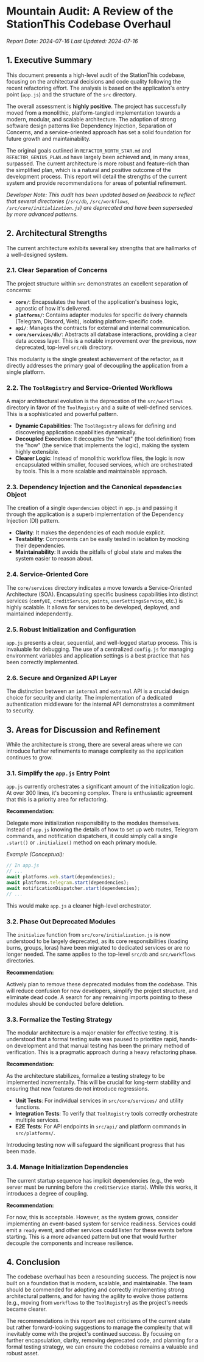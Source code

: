 # Mountain Audit: A Review of the StationThis Codebase Overhaul

*Report Date: 2024-07-16*
*Last Updated: 2024-07-16*

## 1. Executive Summary

This document presents a high-level audit of the StationThis codebase, focusing on the architectural decisions and code quality following the recent refactoring effort. The analysis is based on the application's entry point (`app.js`) and the structure of the `src` directory.

The overall assessment is **highly positive**. The project has successfully moved from a monolithic, platform-tangled implementation towards a modern, modular, and scalable architecture. The adoption of strong software design patterns like Dependency Injection, Separation of Concerns, and a service-oriented approach has set a solid foundation for future growth and maintainability.

The original goals outlined in `REFACTOR_NORTH_STAR.md` and `REFACTOR_GENIUS_PLAN.md` have largely been achieved and, in many areas, surpassed. The current architecture is more robust and feature-rich than the simplified plan, which is a natural and positive outcome of the development process. This report will detail the strengths of the current system and provide recommendations for areas of potential refinement.

*Developer Note: This audit has been updated based on feedback to reflect that several directories (`/src/db`, `/src/workflows`, `/src/core/initialization.js`) are deprecated and have been superseded by more advanced patterns.*

## 2. Architectural Strengths

The current architecture exhibits several key strengths that are hallmarks of a well-designed system.

### 2.1. Clear Separation of Concerns

The project structure within `src` demonstrates an excellent separation of concerns:

-   **`core/`**: Encapsulates the heart of the application's business logic, agnostic of how it's delivered.
-   **`platforms/`**: Contains adapter modules for specific delivery channels (Telegram, Discord, Web), isolating platform-specific code.
-   **`api/`**: Manages the contracts for external and internal communication.
-   **`core/services/db/`**: Abstracts all database interactions, providing a clear data access layer. This is a notable improvement over the previous, now deprecated, top-level `src/db` directory.

This modularity is the single greatest achievement of the refactor, as it directly addresses the primary goal of decoupling the application from a single platform.

### 2.2. The `ToolRegistry` and Service-Oriented Workflows

A major architectural evolution is the deprecation of the `src/workflows` directory in favor of the `ToolRegistry` and a suite of well-defined services. This is a sophisticated and powerful pattern.

-   **Dynamic Capabilities**: The `ToolRegistry` allows for defining and discovering application capabilities dynamically.
-   **Decoupled Execution**: It decouples the "what" (the tool definition) from the "how" (the service that implements the logic), making the system highly extensible.
-   **Clearer Logic**: Instead of monolithic workflow files, the logic is now encapsulated within smaller, focused services, which are orchestrated by tools. This is a more scalable and maintainable approach.

### 2.3. Dependency Injection and the Canonical `dependencies` Object

The creation of a single `dependencies` object in `app.js` and passing it through the application is a superb implementation of the Dependency Injection (DI) pattern.

-   **Clarity**: It makes the dependencies of each module explicit.
-   **Testability**: Components can be easily tested in isolation by mocking their dependencies.
-   **Maintainability**: It avoids the pitfalls of global state and makes the system easier to reason about.

### 2.4. Service-Oriented Core

The `core/services` directory indicates a move towards a Service-Oriented Architecture (SOA). Encapsulating specific business capabilities into distinct services (`comfyUI`, `creditService`, `points`, `userSettingsService`, etc.) is highly scalable. It allows for services to be developed, deployed, and maintained independently.

### 2.5. Robust Initialization and Configuration

`app.js` presents a clear, sequential, and well-logged startup process. This is invaluable for debugging. The use of a centralized `config.js` for managing environment variables and application settings is a best practice that has been correctly implemented.

### 2.6. Secure and Organized API Layer

The distinction between an `internal` and `external` API is a crucial design choice for security and clarity. The implementation of a dedicated authentication middleware for the internal API demonstrates a commitment to security.

## 3. Areas for Discussion and Refinement

While the architecture is strong, there are several areas where we can introduce further refinements to manage complexity as the application continues to grow.

### 3.1. Simplify the `app.js` Entry Point

`app.js` currently orchestrates a significant amount of the initialization logic. At over 300 lines, it's becoming complex. There is enthusiastic agreement that this is a priority area for refactoring.

**Recommendation:**

Delegate more initialization responsibility to the modules themselves. Instead of `app.js` knowing the details of how to set up web routes, Telegram commands, and notification dispatchers, it could simply call a single `.start()` or `.initialize()` method on each primary module.

*Example (Conceptual):*

```javascript
// In app.js
// ...
await platforms.web.start(dependencies);
await platforms.telegram.start(dependencies);
await notificationDispatcher.start(dependencies);
// ...
```

This would make `app.js` a cleaner high-level orchestrator.

### 3.2. Phase Out Deprecated Modules

The `initialize` function from `src/core/initialization.js` is now understood to be largely deprecated, as its core responsibilities (loading burns, groups, loras) have been migrated to dedicated services or are no longer needed. The same applies to the top-level `src/db` and `src/workflows` directories.

**Recommendation:**

Actively plan to remove these deprecated modules from the codebase. This will reduce confusion for new developers, simplify the project structure, and eliminate dead code. A search for any remaining imports pointing to these modules should be conducted before deletion.

### 3.3. Formalize the Testing Strategy

The modular architecture is a major enabler for effective testing. It is understood that a formal testing suite was paused to prioritize rapid, hands-on development and that manual testing has been the primary method of verification. This is a pragmatic approach during a heavy refactoring phase.

**Recommendation:**

As the architecture stabilizes, formalize a testing strategy to be implemented incrementally. This will be crucial for long-term stability and ensuring that new features do not introduce regressions.

-   **Unit Tests**: For individual services in `src/core/services/` and utility functions.
-   **Integration Tests**: To verify that `ToolRegistry` tools correctly orchestrate multiple services.
-   **E2E Tests**: For API endpoints in `src/api/` and platform commands in `src/platforms/`.

Introducing testing now will safeguard the significant progress that has been made.

### 3.4. Manage Initialization Dependencies

The current startup sequence has implicit dependencies (e.g., the web server must be running before the `creditService` starts). While this works, it introduces a degree of coupling.

**Recommendation:**

For now, this is acceptable. However, as the system grows, consider implementing an event-based system for service readiness. Services could emit a `ready` event, and other services could listen for these events before starting. This is a more advanced pattern but one that would further decouple the components and increase resilience.

## 4. Conclusion

The codebase overhaul has been a resounding success. The project is now built on a foundation that is modern, scalable, and maintainable. The team should be commended for adopting and correctly implementing strong architectural patterns, and for having the agility to evolve those patterns (e.g., moving from `workflows` to the `ToolRegistry`) as the project's needs became clearer.

The recommendations in this report are not criticisms of the current state but rather forward-looking suggestions to manage the complexity that will inevitably come with the project's continued success. By focusing on further encapsulation, clarity, removing deprecated code, and planning for a formal testing strategy, we can ensure the codebase remains a valuable and robust asset. 